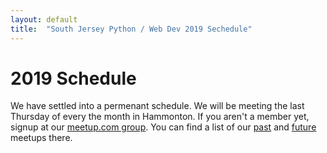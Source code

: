 ```yaml
---
layout: default
title:  "South Jersey Python / Web Dev 2019 Sechedule"
---
```


# 2019 Schedule

We have settled into a permenant schedule. We will be meeting the last Thursday of every the month in Hammonton. 
If you aren't a member yet, signup at our [meetup.com group](https://www.meetup.com/sjtechmeetup/). 
You can find a list of our [past](https://www.meetup.com/sjtechmeetup/events/past/) 
and [future](https://www.meetup.com/sjtechmeetup/events/) meetups there.
